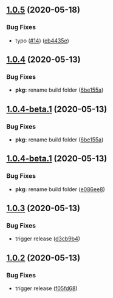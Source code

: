 ## [1.0.5](https://github.com/SocialGouv/traducteur-legistique/compare/v1.0.4...v1.0.5) (2020-05-18)


### Bug Fixes

* typo ([#14](https://github.com/SocialGouv/traducteur-legistique/issues/14)) ([eb4435e](https://github.com/SocialGouv/traducteur-legistique/commit/eb4435ef86904c37678c83f4d50d483a54dcaf50))

## [1.0.4](https://github.com/SocialGouv/traducteur-legistique/compare/v1.0.3...v1.0.4) (2020-05-13)


### Bug Fixes

* **pkg:** rename build folder ([6be155a](https://github.com/SocialGouv/traducteur-legistique/commit/6be155a71067da6891a7b3d3369005a6bf539858))

## [1.0.4-beta.1](https://github.com/SocialGouv/traducteur-legistique/compare/v1.0.3...v1.0.4-beta.1) (2020-05-13)


### Bug Fixes

* **pkg:** rename build folder ([6be155a](https://github.com/SocialGouv/traducteur-legistique/commit/6be155a71067da6891a7b3d3369005a6bf539858))

## [1.0.4-beta.1](https://github.com/SocialGouv/traducteur-legistique/compare/v1.0.3...v1.0.4-beta.1) (2020-05-13)


### Bug Fixes

* **pkg:** rename build folder ([e086ee8](https://github.com/SocialGouv/traducteur-legistique/commit/e086ee8d191daa5a2809ab2bb8892df7f7dc57aa))

## [1.0.3](https://github.com/SocialGouv/traducteur-legistique/compare/v1.0.2...v1.0.3) (2020-05-13)


### Bug Fixes

* trigger release ([d3cb9b4](https://github.com/SocialGouv/traducteur-legistique/commit/d3cb9b43838c56586289d07f18e6249b78160438))

## [1.0.2](https://github.com/SocialGouv/traducteur-legistique/compare/v1.0.1...v1.0.2) (2020-05-13)


### Bug Fixes

* trigger release ([f05fd68](https://github.com/SocialGouv/traducteur-legistique/commit/f05fd68d4df68a0ba2a600943af5985017230d94))
